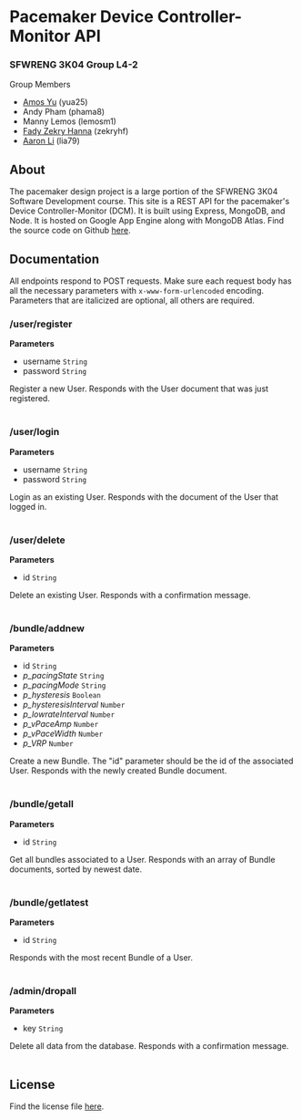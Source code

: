 # Pacemaker Device Controller-Monitor API

### SFWRENG 3K04 Group L4-2

Group Members
- [Amos Yu](https://github.com/amosyu2000) (yua25)
- Andy Pham (phama8)
- Manny Lemos (lemosm1)
- [Fady Zekry Hanna](https://github.com/fzhanna) (zekryhf)
- [Aaron Li](https://github.com/aaronhsli) (lia79)

## About

The pacemaker design project is a large portion of the SFWRENG 3K04 Software Development course. This site is a REST API for the pacemaker's Device Controller-Monitor (DCM). It is built using Express, MongoDB, and Node. It is hosted on Google App Engine along with MongoDB Atlas. Find the source code on Github [here](https://github.com/amosyu2000/pacemaker-backend). 

## Documentation

All endpoints respond to POST requests. Make sure each request body has all the necessary parameters with `x-www-form-urlencoded` encoding. Parameters that are italicized are optional, all others are required.

### /user/register

**Parameters**
- username `String`
- password `String`

Register a new User. Responds with the User document that was just registered.
<br></br>

### /user/login

**Parameters**
- username `String`
- password `String`

Login as an existing User. Responds with the document of the User that logged in.
<br></br>

### /user/delete

**Parameters**
- id `String`

Delete an existing User. Responds with a confirmation message.
<br></br>

### /bundle/addnew

**Parameters**
- id `String`
- *p_pacingState* `String`
- *p_pacingMode* `String`
- *p_hysteresis* `Boolean`
- *p_hysteresisInterval* `Number`
- *p_lowrateInterval* `Number`
- *p_vPaceAmp* `Number`
- *p_vPaceWidth* `Number`
- *p_VRP* `Number`

Create a new Bundle. The "id" parameter should be the id of the associated User. Responds with the newly created Bundle document.
<br></br>

### /bundle/getall

**Parameters**
- id `String`

Get all bundles associated to a User. Responds with an array of Bundle documents, sorted by newest date.
<br></br>

### /bundle/getlatest

**Parameters**
- id `String`

Responds with the most recent Bundle of a User.
<br></br>

### /admin/dropall

**Parameters**
- key `String`

Delete all data from the database. Responds with a confirmation message.
<br></br>

## License

Find the license file [here](https://github.com/amosyu2000/pacemaker-backend/blob/main/LICENSE).